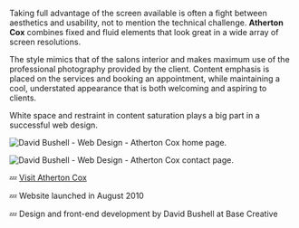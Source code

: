 Taking full advantage of the screen available is often a fight between aesthetics and usability, not to mention the technical challenge. **Atherton Cox** combines fixed and fluid elements that look great in a wide array of screen resolutions.

The style mimics that of the salons interior and makes maximum use of the professional photography provided by the client. Content emphasis is placed on the services and booking an appointment, while maintaining a cool, understated appearance that is both welcoming and aspiring to clients.

White space and restraint in content saturation plays a big part in a successful web design.

![David Bushell - Web Design - Atherton Cox home page.](/images/portfolio/web-design-atherton-cox-1.png)

![David Bushell - Web Design - Atherton Cox contact page.](/images/portfolio/web-design-atherton-cox-2.png)

💤 [Visit Atherton Cox](http://www.athertoncox.co.uk)

💤 Website launched in August 2010

💤 Design and front-end development by David Bushell at Base Creative
